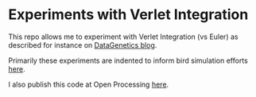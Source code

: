 # Experiments with Verlet Integration

This repo allows me to experiment with Verlet Integration (vs Euler) as described for instance on [DataGenetics blog](http://datagenetics.com/blog/july22018/index.html).

Primarily these experiments are indented to inform bird simulation efforts [here](https://github.com/willkessler/springs_and_arms).

I also publish this code at Open Processing [here](https://www.openprocessing.org/sketch/955057).



